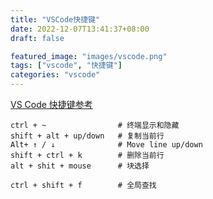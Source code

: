 ```yaml
---
title: "VSCode快捷键"
date: 2022-12-07T13:41:37+08:00
draft: false

featured_image: "images/vscode.png"
tags: ["vscode", "快捷键"]
categories: "vscode"
---
```


[VS Code 快捷键参考](https://www.cnblogs.com/jpfss/p/10956650.html")



```
ctrl + ~                # 终端显示和隐藏
shift + alt + up/down   # 复制当前行
Alt+ ↑ / ↓              # Move line up/down
shift + ctrl + k        # 删除当前行
alt + shit + mouse      # 块选择
```

```
ctrl + shift + f        # 全局查找
```

